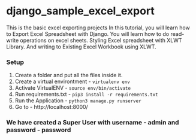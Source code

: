 # django_sample_excel_export
This is the basic excel exporting projects
In this tutorial, you will learn how to Export Excel Spreadsheet with Django. You will learn how to do read-write operations on excel sheets. Styling Excel spreadsheet with XLWT Library. And writing to Existing Excel Workbook using XLWT.

### Setup
1. Create a folder and put all the files inside it.
2. Create a virtual environtment - `virtualenv env`
3. Activate VirtualENV - `source env/bin/activate`
4. Run requirements.txt - `pip3 install -r requirements.txt`
5. Run the Application - `python3 manage.py runserver`
6. Go to - http://localhost:8000/

### We have created a Super User with username - admin and password - password
